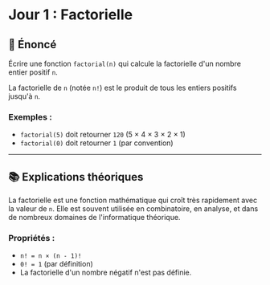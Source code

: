 # Jour 1 : Factorielle
## 📜 Énoncé

Écrire une fonction `factorial(n)` qui calcule la factorielle d'un nombre entier positif `n`.

La factorielle de `n` (notée `n!`) est le produit de tous les entiers positifs jusqu'à `n`.

### Exemples :

- `factorial(5)` doit retourner `120` (5 × 4 × 3 × 2 × 1)
- `factorial(0)` doit retourner `1` (par convention)

---

## 📚 Explications théoriques

La factorielle est une fonction mathématique qui croît très rapidement avec la valeur de `n`. Elle est souvent utilisée en combinatoire, en analyse, et dans de nombreux domaines de l'informatique théorique.

### Propriétés :

- `n! = n × (n - 1)!`
- `0! = 1` (par définition)
- La factorielle d'un nombre négatif n'est pas définie.
